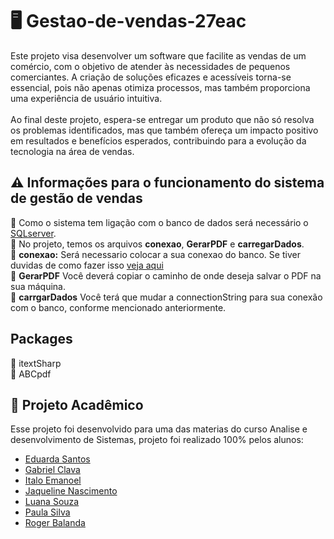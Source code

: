 # :desktop_computer: Gestao-de-vendas-27eac
Este projeto visa desenvolver um software que facilite as vendas de um comércio, com o objetivo de atender às necessidades de pequenos comerciantes. A criação de soluções eficazes e acessíveis torna-se essencial, pois não apenas otimiza processos, mas também proporciona uma experiência de usuário intuitiva.
<br><br>
Ao final deste projeto, espera-se entregar um produto que não só resolva os problemas identificados, mas que também ofereça um impacto positivo em resultados e benefícios esperados, contribuindo para a evolução da tecnologia na área de vendas.

## :warning: Informações para o funcionamento do sistema de gestão de vendas
:red_circle: Como o sistema tem ligação com o banco de dados será necessário o [SQLserver](https://www.microsoft.com/pt-br/sql-server/sql-server-downloads).
<br>
:red_circle: No projeto, temos os arquivos **conexao**, **GerarPDF** e **carregarDados**.
<br>
:red_circle: **conexao:** Será necessario colocar a sua conexao do banco. Se tiver duvidas de como fazer isso [veja aqui](https://learn.microsoft.com/pt-br/visualstudio/data-tools/add-new-connections?view=vs-2022)
<br>
:red_circle: **GerarPDF** Você deverá copiar o caminho de onde deseja salvar o PDF na sua máquina.
<br>
:red_circle: **carrgarDados** Você terá que mudar a connectionString para sua conexão com o banco, conforme mencionado anteriormente.

## Packages
:red_circle: itextSharp
<br>
:red_circle: ABCpdf

## :open_book: Projeto Acadêmico
Esse projeto foi desenvolvido para uma das materias do curso Analise e desenvolvimento de Sistemas, projeto foi realizado 100% pelos alunos:<br>
+ [Eduarda Santos](www.linkedin.com/in/eduarda-santos-4b6a2b288)
+ [Gabriel Clava](https://www.linkedin.com/in/gabriel-clava-884333253/?utm_source=share&utm_campaign=share_via&utm_content=profile&utm_medium=android_app)
+ [Italo Emanoel](https://www.linkedin.com/in/italo-emanoel/)
+ [Jaqueline Nascimento](https://www.linkedin.com/in/jaqueline-nascimento-298a20186/?utm_source=share&utm_campaign=share_via&utm_content=profile&utm_medium=ios_app)
+ [Luana Souza](https://www.linkedin.com/in/luana-bernald-117854278/?utm_source=share&utm_campaign=share_via&utm_content=profile&utm_medium=android_app)
+ [Paula Silva](https://www.linkedin.com/in/paula-silva-736b4a232/?utm_source=share&utm_campaign=share_via&utm_content=profile&utm_medium=android_app)
+ [Roger Balanda](https://www.linkedin.com/in/roger-balanda-b45382304/)
